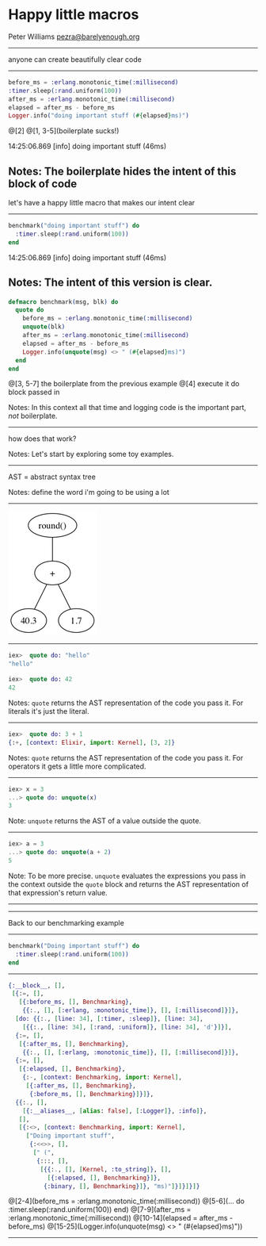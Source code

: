 
# Happy little macros

Peter Williams
pezra@barelyenough.org

---

anyone can create beautifully clear code

---

```elixir
before_ms = :erlang.monotonic_time(:millisecond)
:timer.sleep(:rand.uniform(100))
after_ms = :erlang.monotonic_time(:millisecond)
elapsed = after_ms - before_ms
Logger.info("doing important stuff (#{elapsed}ms)")
```
@[2]
@[1, 3-5](boilerplate sucks!)

14:25:06.869 [info]  doing important stuff (46ms)

Notes: The boilerplate hides the intent of this block of code
---

let's have a happy little macro that makes our intent clear

---

```elixir
benchmark("doing important stuff") do
  :timer.sleep(:rand.uniform(100))
end
```

14:25:06.869 [info]  doing important stuff (46ms)

Notes: The intent of this version is clear.
---

```elixir
defmacro benchmark(msg, blk) do
  quote do
    before_ms = :erlang.monotonic_time(:millisecond)
    unquote(blk)
    after_ms = :erlang.monotonic_time(:millisecond)
    elapsed = after_ms - before_ms
    Logger.info(unquote(msg) <> " (#{elapsed}ms)")
  end
end
```

@[3, 5-7] the boilerplate from the previous example
@[4] execute it do block passed in

Notes: In this context all that time and logging code is the important part, *not* boilerplate.

---

how does that work?

Notes: Let's start by exploring some toy examples.

---

AST = abstract syntax tree

Notes: define the word i'm going to be using a lot

---

![simple AST](./simple-ast.png)

---

```elixir
iex>  quote do: "hello"
"hello"
```

```elixir
iex>  quote do: 42
42
```

Notes: `quote` returns the AST representation of the code you pass it. For literals it's just the literal.

---

```elixir
iex>  quote do: 3 + 1
{:+, [context: Elixir, import: Kernel], [3, 2]}
```

Notes: `quote` returns the AST representation of the code you pass it. For operators it gets a little more complicated.

---

```elixir
iex> x = 3
...> quote do: unquote(x)
3
```

Note: `unquote` returns the AST of a value outside the quote.

---


```elixir
iex> a = 3
...> quote do: unquote(a + 2)
5
```

Note: To be more precise. `unquote` evaluates the expressions you pass in the context outside the `quote` block and returns the AST representation of that expression's return value.

---


----

Back to our benchmarking example

---

```elixir
benchmark("Doing important stuff") do
  :timer.sleep(:rand.uniform(100))
end
```

---

```elixir
{:__block__, [],
 [{:=, [],
   [{:before_ms, [], Benchmarking},
    {{:., [], [:erlang, :monotonic_time]}, [], [:millisecond]}]},
  [do: {{:., [line: 34], [:timer, :sleep]}, [line: 34],
    [{{:., [line: 34], [:rand, :uniform]}, [line: 34], 'd'}]}],
  {:=, [],
   [{:after_ms, [], Benchmarking},
    {{:., [], [:erlang, :monotonic_time]}, [], [:millisecond]}]},
  {:=, [],
   [{:elapsed, [], Benchmarking},
    {:-, [context: Benchmarking, import: Kernel],
     [{:after_ms, [], Benchmarking},
      {:before_ms, [], Benchmarking}]}]},
  {{:., [],
    [{:__aliases__, [alias: false], [:Logger]}, :info]},
   [],
   [{:<>, [context: Benchmarking, import: Kernel],
     ["Doing important stuff",
      {:<<>>, [],
       [" (",
        {:::, [],
         [{{:., [], [Kernel, :to_string]}, [],
           [{:elapsed, [], Benchmarking}]},
          {:binary, [], Benchmarking}]}, "ms)"]}]}]}]}
```

@[2-4](before_ms = :erlang.monotonic_time(:millisecond))
@[5-6](... do :timer.sleep(:rand.uniform(100)) end)
@[7-9](after_ms = :erlang.monotonic_time(:millisecond))
@[10-14](elapsed = after_ms - before_ms)
@[15-25](Logger.info(unquote(msg) <> " (#{elapsed}ms)"))

---


